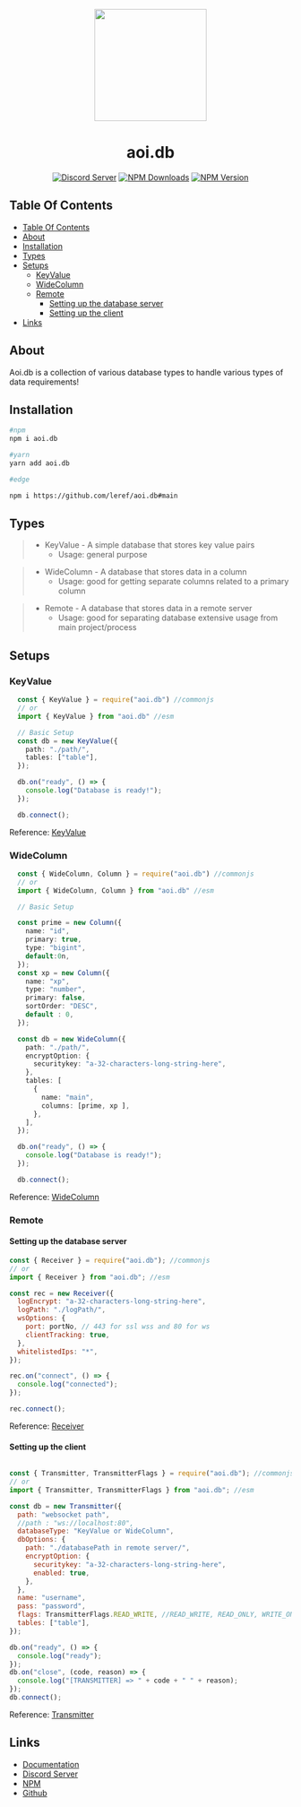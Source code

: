 <p align="center">
  <a href="https://discord.com/invite/HMUfMXDQsV">
    <img width="200" src="https://cdn.discordapp.com/attachments/927071950461890580/966111722245091388/68747470733a2f2f63646e2e646973636f72646170702e636f6d2f6174746163686d656e74732f3830343831333936313139303537323039332f3932343736353630363035363730313935322f616f6974732e706e67.png">
  </a>
</p>

<h1 align="center">aoi.db</h1>

<div align="center">

[![Discord Server](https://img.shields.io/discord/773352845738115102?color=5865F2&logo=discord&logoColor=white)](https://discord.com/invite/HMUfMXDQsV)
[![NPM Downloads](https://img.shields.io/npm/dt/aoi.db.svg?maxAge=3600)](https://www.npmjs.com/package/aoi.db)
[![NPM Version](https://img.shields.io/npm/v/aoi.db.svg?maxAge=3600)](https://www.npmjs.com/package/aoi.db)

</div>

## Table Of Contents

- [Table Of Contents](#table-of-contents)
- [About](#about)
- [Installation](#installation)
- [Types](#types)
- [Setups](#setups)
  - [KeyValue](#keyvalue)
  - [WideColumn](#widecolumn)
  - [Remote](#remote)
    - [Setting up the database server](#setting-up-the-database-server)
    - [Setting up the client](#setting-up-the-client)
- [Links](#links)

## About
Aoi.db is a collection of various database types to handle various types of data requirements!

## Installation

```bash
#npm 
npm i aoi.db

#yarn
yarn add aoi.db

#edge

npm i https://github.com/leref/aoi.db#main
```

## Types

> * KeyValue - A simple database that stores key value pairs
>   * Usage:  general purpose 

>
> * WideColumn - A database that stores data in a column 
>   * Usage:  good for getting separate columns related to a primary column 
>

>
> * Remote - A database that stores data in a remote server
>   * Usage:  good for separating database extensive usage from main project/process
>

## Setups

### KeyValue

```ts
  const { KeyValue } = require("aoi.db") //commonjs
  // or
  import { KeyValue } from "aoi.db" //esm

  // Basic Setup
  const db = new KeyValue({
    path: "./path/",
    tables: ["table"],
  });

  db.on("ready", () => {
    console.log("Database is ready!");
  });

  db.connect();

```
Reference: [KeyValue](https://leref.github.io/aoi.db/classes/KeyValue.html)

### WideColumn

```ts
  const { WideColumn, Column } = require("aoi.db") //commonjs
  // or
  import { WideColumn, Column } from "aoi.db" //esm

  // Basic Setup

  const prime = new Column({
    name: "id",
    primary: true,
    type: "bigint",
    default:0n,
  });
  const xp = new Column({
    name: "xp",
    type: "number",
    primary: false,
    sortOrder: "DESC",
    default : 0,
  });

  const db = new WideColumn({
    path: "./path/",
    encryptOption: {
      securitykey: "a-32-characters-long-string-here",
    },
    tables: [
      {
        name: "main",
        columns: [prime, xp ],
      },
    ],
  });

  db.on("ready", () => {
    console.log("Database is ready!");
  });

  db.connect();

```
Reference: [WideColumn](https://leref.github.io/aoi.db/classes/WideColumn.html)


### Remote

#### Setting up the database server

```js
const { Receiver } = require("aoi.db"); //commonjs
// or
import { Receiver } from "aoi.db"; //esm

const rec = new Receiver({
  logEncrypt: "a-32-characters-long-string-here",
  logPath: "./logPath/",
  wsOptions: {
    port: portNo, // 443 for ssl wss and 80 for ws
    clientTracking: true,
  },
  whitelistedIps: "*",
});

rec.on("connect", () => {
  console.log("connected");
});

rec.connect();

```
Reference: [Receiver](https://leref.github.io/aoi.db/classes/Receiver.html)

#### Setting up the client

```js

const { Transmitter, TransmitterFlags } = require("aoi.db"); //commonjs
// or
import { Transmitter, TransmitterFlags } from "aoi.db"; //esm

const db = new Transmitter({
  path: "websocket path",
  //path : "ws://localhost:80",
  databaseType: "KeyValue or WideColumn",
  dbOptions: {
    path: "./databasePath in remote server/",
    encryptOption: {
      securitykey: "a-32-characters-long-string-here",
      enabled: true,
    },
  },
  name: "username",
  pass: "password",
  flags: TransmitterFlags.READ_WRITE, //READ_WRITE, READ_ONLY, WRITE_ONLY
  tables: ["table"],
});

db.on("ready", () => {
  console.log("ready");
});
db.on("close", (code, reason) => {
  console.log("[TRANSMITTER] => " + code + " " + reason);
});
db.connect();
```
Reference: [Transmitter](https://leref.github.io/aoi.db/classes/Transmitter.html)


## Links

- [Documentation](https://leref.github.io/aoi.db/)
- [Discord Server](https://discord.com/invite/HMUfMXDQsV)
- [NPM](https://www.npmjs.com/package/aoi.db)
- [Github](https://github.com/leref/aoi.db)
